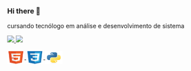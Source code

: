 ### Hi there 👋

cursando tecnólogo em análise e desenvolvimento de sistema

<div align="left">
  <a href="https://github.com/arturcoder">
  <img height="180em" src="https://github-readme-stats.vercel.app/api?username=arturcoder&show_icons=true&theme=dark&include_all_commits=true&count_private=true"/>
  <img height="180em" src="https://github-readme-stats.vercel.app/api/top-langs/?username=arturcoder&layout=compact&langs_count=7&theme=dark"/>
</div>
<div style="display: inline_block"><br>
  <img align="center" alt="artur-HTML" height="30" width="40" src="https://raw.githubusercontent.com/devicons/devicon/master/icons/html5/html5-original.svg">
  <img align="center" alt="artur-CSS" height="30" width="40" src="https://raw.githubusercontent.com/devicons/devicon/master/icons/css3/css3-original.svg">
  <img align="center" alt="artur-Python" height="30" width="40" src="https://raw.githubusercontent.com/devicons/devicon/master/icons/python/python-original.svg">
</div>
